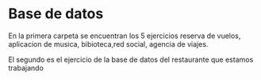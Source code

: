 # Base de datos 

En la primera carpeta se encuentran los 5 ejercicios reserva de vuelos, aplicacion de musica, bibioteca,red social, agencia de viajes.

El segundo es el ejercicio de la base de datos del restaurante que estamos trabajando 
